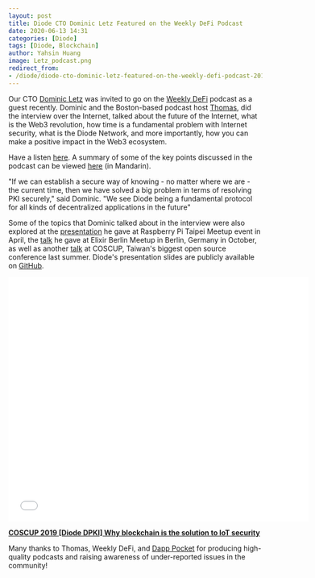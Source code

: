 ```yaml
---
layout: post
title: Diode CTO Dominic Letz Featured on the Weekly DeFi Podcast
date: 2020-06-13 14:31
categories: [Diode]
tags: [Diode, Blockchain]
author: Yahsin Huang
image: Letz_podcast.png
redirect_from:
- /diode/diode-cto-dominic-letz-featured-on-the-weekly-defi-podcast-20165/
---
```


Our CTO [Dominic Letz](https://github.com/dominicletz) was invited to go on the [Weekly DeFi](https://soundcloud.com/weekly-defi/defi-3-diode-cto-dominic-letz) podcast as a guest recently. Dominic and the Boston-based podcast host [Thomas](https://hchsueh.com/), did the interview over the Internet, talked about the future of the Internet, what is the Web3 revolution, how time is a fundamental problem with Internet security, what is the Diode Network, and more importantly, how you can make a positive impact in the Web3 ecosystem. 

Have a listen [here](https://soundcloud.com/weekly-defi/defi-3-diode-cto-dominic-letz). A summary of some of the key points discussed in the podcast can be viewed [here](https://defi.substack.com/p/defi-week-1) (in Mandarin).

"If we can establish a secure way of knowing - no matter where we are - the current time, then we have solved a big problem in terms of resolving PKI securely," said Dominic. "We see Diode being a fundamental protocol for all kinds of decentralized applications in the future"

Some of the topics that Dominic talked about in the interview were also explored at the [presentation](https://youtu.be/KeIwchX_C40) he gave at Raspberry Pi Taipei Meetup event in April, the [talk](https://github.com/diodechain/presentations/blob/master/Elixir_Berlin_Meetup_2019/Elixir%20Berlin%20Meetup%202019_%20Dominic%20Letz%20on%20Doing%20Blockchain%20with%20Elixir.pdf) he gave at Elixir Berlin Meetup in Berlin, Germany in October, as well as another [talk](https://github.com/diodechain/presentations/blob/master/COSCUP_2019/Why%20blockchain%20is%20the%20solution%20to%20IoT%20security.pdf) at COSCUP, Taiwan's biggest open source conference last summer. Diode's presentation slides are publicly available on [GitHub](https://github.com/diodechain/presentations). 

<iframe src="//www.slideshare.net/slideshow/embed_code/key/q71smN3mXAl4aE" width="595" height="485" frameborder="0" marginwidth="0" marginheight="0" scrolling="no" allowfullscreen></iframe>

**[COSCUP 2019 [Diode DPKI] Why blockchain is the solution to IoT security](http://www.slideshare.net/yahsinhuangtw/coscup-2019-diode-dpki-why-blockchain-is-the-solution-to-iot-security)**

Many thanks to Thomas, Weekly DeFi, and [Dapp Pocket](https://www.dapppocket.io/) for producing high-quality podcasts and raising awareness of under-reported issues in the community!



